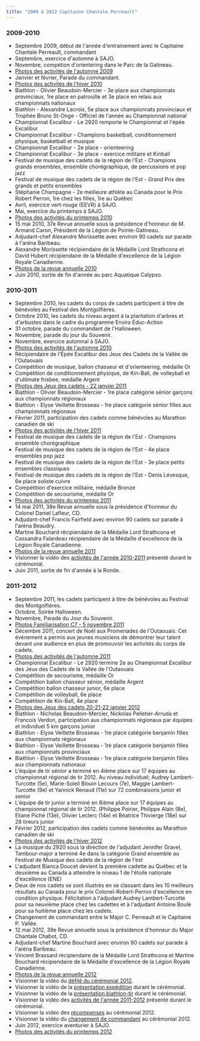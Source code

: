 ```yaml
---
title: "2009 à 2012 Capitaine Chantale Perreault"
---
```


### 2009-2010

* Septembre 2009, début de l'année d'entrainement avec le Capitaine Chantale Perreault, commandant
* Septembre, exercice d'automne à SAJO.
* Novembre, compétion d'orientering dans le Parc de la Gatineau.
* [Photos des activités de l'automne 2009](https://photos.app.goo.gl/b2bHpyPnU2yxFgth6)
* Janvier et février, Parade du commandant.
* [Photos des activités de l'hiver 2010](https://photos.app.goo.gl/TPnynH7boFXF8jqw9)
* Biathlon - Olivier Beaudoin-Mercier - 3e place aux championnats provinciaux, 1re place en patrouille et 3e place en relais aux championnats nationaux
* Biathlon - Alexandre Lacroix, 5e place aux championnats provinciaux et Trophée Bruno St-Onge - Officiel de l'année au Championnat national
* Championnat Excalibur - Le 2920 remporte le Championnat et l'épée Excalibur
* Championnat Excalibur - Champions basketball, conditionnement physique, basketball et musique
* Championnat Excalibur - 2e place - orienteering
* Championnat Excalibur - 3e place - exercice militaire et Kinball
* Festival de musique des cadets de la région de l'Est - Champions grands ensembles, ensemble chorégraphique, de percussions et pop jazz
* Festival de musique des cadets de la région de l'Est - Grand Prix des grands et petits ensembles
* Stéphanie Champagne - 2e meilleure athlète au Canada pour le Prix Robert Perron, 1re chez les filles, 1re au Québec
* Avril, exercice vert-rouge (EEVR) à SAJO.
* Mai, exercice du printemps à SAJO.
* [Photos des activités du printemps 2010](https://photos.app.goo.gl/VL1V6FbTc3ZN6AUSA)
* 15 mai 2010, 37e Revue annuelle sous la présidence d'honneur de M. Armand Caron, Président de la Légion de Pointe-Gatineau.
* Adjudant-chef Alexandre Morissette avec environ 90 cadets sur parade à l'aréna Baribeau.
* Alexandre Morissette récipiendaire de la Médaille Lord Strathcona et David Hubert récipiendaire de la Médaille d'excellence de la Légion Royale Canadienne.
* [Photos de la revue annuelle 2010](https://photos.app.goo.gl/c2MZ79QoMN9bxiSTA)
* Juin 2010, sortie de fin d'année au parc Aquatique Calypso.

### 2010-2011

* Septembre 2010, les cadets du corps de cadets participent à titre de bénévoles au Festival des Montgolfières.
* Octobre 2010, les cadets du niveau argent à la plantation d'arbres et d'arbustes dans le cadre du programme Enviro Éduc-Action
* 31 octobre, parade du commandant de l'Halloween.
* Novembre, parade du jour du Souvenir.
* Novembre, exercice automnal à SAJO.
* [Photos des activités de l'automne 2010](https://photos.app.goo.gl/1C3q2ZgmwB5kfzAQA)
* Récipiendaire de l'Épée Excalibur des Jeux des Cadets de la Vallée de l'Outaouais
* Compétition de musique, ballon chasseur et d'orienteering, médaille Or
* Compétition de conditionnement physique, de Kin-Ball, de volleyball et d'ultimate frisbee, médaille Argent
* [Photos des Jeux des cadets - 22 janvier 2011](https://photos.app.goo.gl/yfEmi4DFa4eMriEx8)
* Biathlon - Olivier Beaudoin-Mercier - 1re place catégorie sénior garçons aux championnats régionaux
* Biathlon - Elyse Veillette Brosseau - 1re place catégorie sénior filles aux championnats régionaux
* Février 2011, participation des cadets comme bénévoles au Marathon canadien de ski
* [Photos des activités de l'hiver 2011](https://photos.app.goo.gl/bEUTp1s1PREuAJhC7)
* Festival de musique des cadets de la région de l'Est - Champions ensemble chorégraphique
* Festival de musique des cadets de la région de l'Est - 4e place ensembles pop jazz
* Festival de musique des cadets de la région de l'Est - 3e place petits ensembles classiques
* Festival de musique des cadets de la région de l'Est - Denis Lévesque, 6e place soliste cuivre
* Compétition d'exercice militaire, médaille Bronze
* Compétition de secourisme, médaille Or
* [Photos des activités du printemps 2011](https://photos.app.goo.gl/ytbrqsE5mQeFDJDe6)
* 14 mai 2011, 38e Revue annuelle sous la présidence d'honneur du Colonel Daniel Lafleur, CD.
* Adjudant-chef Francis Fairfield avec environ 90 cadets sur parade à l'aréna Beaudry.
* Martine Bouchard récipiendaire de la Médaille Lord Strathcona et Cassandra Falardeau récipiendaire de la Médaille d'excellence de la Légion Royale Canadienne.
* [Photos de la revue annuelle 2011](https://photos.app.goo.gl/zZ2sy1GBxuyJyHb79)
* Visionner la vidéo des [activités de l'année 2010-2011](https://www.youtube.com/watch?v=n9bL1CX7baI) présenté durant le cérémonial.
* Juin 2011, sortie de fin d'année à la Ronde.

### 2011-2012

* Septembre 2011, les cadets participent à titre de bénévoles au Festival des Montgolfières.
* Octobre, Soirée Halloween.
* Novembre, Parade du Jour du Souvenir.
* [Photos Familiarisation C7 - 5 novembre 2011](https://photos.app.goo.gl/aDMaqiTPtc94iRnu6)
* Décembre 2011, concert de Noël aux Promenades de l'Outaouais. Cet évènement a permis aux jeunes musiciens de démontrer leur talent devant une audience en plus de promouvoir les activités du corps de cadets.
* [Photos des activités de l'automne 2011](https://photos.app.goo.gl/PQyAv4CWuA5Smwt39)
* Championnat Excalibur - Le 2920 termine 2e au Championnat Excalibur des Jeux des Cadets de la Vallée de l'Outaouais
* Compétition de secourisme, médaille Or
* Compétition ballon chasseur sénior, médaille Argent
* Compétition ballon chasseur junior, 6e place
* Compétition de volleyball, 6e place
* Compétition de Kin-Ball, 4e place
* [Photos des Jeux des cadets 20-21-22 janvier 2012](https://photos.app.goo.gl/taSNPdDqcm2iumQs7)
* Biathlon - Nicholas Beaudoin-Mercier, Nickolas Pelletier-Arruda et Francois Verdon, participation aux championnats régionaux par équipes et individuel 5 km garçons junior
* Biathlon - Elyse Veillette Brosseau - 1re place catégorie benjamin filles aux championnats régionaux
* Biathlon - Elyse Veillette Brosseau - 1re place catégorie benjamin filles aux championnats provinciaux
* Biathlon - Elyse Veillette Brosseau - 1re place catégorie benjamin filles aux championnats nationaux
* L'équipe de tir sénior a terminé en 4ième place sur 17 équipes au championnat régional de tir 2012. Au niveau individuel; Audrey Lambert-Turcotte (5e), Marie-Soleil Blouin Lecours (7e), Maggie Lambert-Turcotte (9e) et Yannick Renaud (11e) sur 72 combinaisons junior et senior
* L'équipe de tir junior a terminé en 8ième place sur 17 équipes au championnat régional de tir 2012. (Philippe Poirier, Philippe Alain (8e), Eliane Piché (13e), Olivier Leclerc (14e) et Béatrice Thivierge (18e) sur 28 tireurs junior
* Février 2012, participation des cadets comme bénévoles au Marathon canadien de ski
* [Photos des activités de l'hiver 2012](https://photos.app.goo.gl/M5HzA18LQoBg5ETG7)
* La musique du 2920 sous la direction de l'adjudant Jennifer Gravel, Tambour-major a terminé 4e dans la catégorie Grand ensemble au Festival de Musique des cadets de la région de l'est
* L'adjudant Bianca Doucet devient la première cadette au Québec et la deuxième au Canada a atteindre le niveau 1 de l'étoile nationale d'excellence (ENE)
* Deux de nos cadets se sont illustrés en se classant dans les 10 meilleurs résultats au Canada pour le prix Colonel-Robert-Perron d'excellence en condition physique. Félicitation à l'adjudant Audrey Lambert-Turcotte pour sa neuvième place chez les cadettes et à l'adjudant Antoine Boulé pour sa huitième place chez les cadets.
* Changement de commandant entre le Major C. Perreault et le Capitaine P. Vallée.
* 12 mai 2012, 39e Revue annuelle sous la présidence d'honneur du Major Chantale Chabot, CD.
* Adjudant-chef Martine Bouchard avec environ 90 cadets sur parade à l'aréna Baribeau.
* Vincent Brassard récipiendaire de la Médaille Lord Strathcona et Martine Bouchard récipiendaire de la Médaille d'excellence de la Légion Royale Canadienne.
* [Photos de la revue annuelle 2012](https://photos.app.goo.gl/dYbc5xpGGKrDC12w9)
* Visionner la vidéo du [défilé du cérémonial 2012](https://www.youtube.com/watch?v=rHzCdYiQZLc).
* Visionner la vidéo de la [présentation expédition](https://www.youtube.com/watch?v=5vTBxrXFv_Q) durant le cérémonial.
* Visionner la vidéo de la [présentation biathlon-tir](https://www.youtube.com/watch?v=zI458d2ulSg) durant le cérémonial.
* Visionner la vidéo des [activités de l'année 2011-2012](https://www.youtube.com/watch?v=kjc34Ncv0GY) présenté durant le cérémonial.
* Visionner la vidéo des [récompenses](https://www.youtube.com/watch?v=_pNY7toYjFc) au cérémonial 2012.
* Visionner la vidéo du [changement de commandant](https://www.youtube.com/watch?v=cZ3aNj8ZLpo) au cérémonial 2012.
* Juin 2012, exercice aventurier à SAJO.
* [Photos des activités du printemps 2012](https://photos.app.goo.gl/x4bZhmtJT6wNzhGU8)